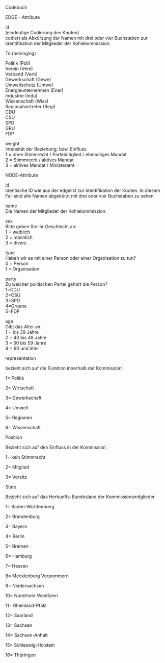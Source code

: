 Codebuch												
												
EDGE - Attribute												
												
id												
(eindeutige Codierung des Knoten)												
codiert als Abkürzung der Namen mit drei oder vier Buchstaben zur Identifikation der Mitglieder der Kohlekommission.												
												
To (belonging)												
												
Politik (Poli)												
Verein (Vere)												
Verband (Verb)												
Gewerkschaft (Gewe)												
Umweltschutz (Umwe)												
Energieunternehmen (Ener)												
Industrie (Indu)												
Wissenschaft (Wiss)												
Regionalvertreter (Regi)												
CDU												
CSU												
SPD												
GRU												
FDP												
												
weight												
Intensität der Beziehung; bzw. Einfluss												
1 = ohne Stimmrecht / Parteimitglied / ehemaliges Mandat												
2 = Stimmrecht / aktives Mandat												
3 = aktives Mandat / Ministeramt												
												
NODE-Attribute												
												
id												
Identische ID wie aus der edgelist zur Identifikation der Knoten. In diesem Fall sind alle Namen abgekürzt mit drei oder vier Buchstaben zu sehen.												
												
name												
Die Namen der Mitglieder der Kohlekommission.												
												
sex												
Bitte geben Sie ihr Geschlecht an:												
1 = weiblich												
2 = männlich												
3 = divers												
												
type												
Haben wir es mit einer Person oder einer Organisation zu tun?												
0 = Person												
1 = Organisation												
												
party												
Zu welcher politischen Partei gehört die Person?												
1=CDU												
2=CSU												
3=SPD												
4=Gruene												
5=FDP												
												
age												
Gibt das Alter an:												
1 = bis 39 Jahre												
2 = 40 bis 49 Jahre												
3 = 50 bis 59 Jahre												
4 = 60 und älter												
												
representation												
												
bezieht sich auf die Funktion innerhalb der Kommission:												
												
1= Politik												
												
2= Wirtschaft												
												
3= Gewerkschaft												
												
4= Umwelt												
												
5= Regionen												
												
6= Wissenschaft												
												
Position												
												
Bezieht sich auf den Einfluss in der Kommission												
												
1= kein Stimmrecht												
												
2= Mitglied												
												
3= Vorsitz												
												
State												
												
Bezieht sich auf das Herkunfts-Bundesland der Kommissionsmitglieder												
												
1= Baden-Württemberg												
												
2= Brandenburg												
												
3= Bayern												
												
4= Berlin												
												
5= Bremen												
												
6= Hamburg												
												
7= Hessen												
												
8= Mecklenburg Vorpommern												
												
9= Niedersachsen												
												
10= Nordrhein-Westfalen												
												
11= Rheinland-Pfalz												
												
12= Saarland												
												
13= Sachsen												
												
14= Sachsen-Anhalt												
												
15= Schleswig-Holstein												
												
16= Thüringen												
												
												
												
												
												
												
												
												
												
												
												
												
												
												
												
												
												
												
												
												
